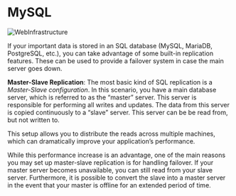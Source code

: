 # MySQL

![WebInfrastructure](https://s3.amazonaws.com/intranet-projects-files/holbertonschool-sysadmin_devops/280/KkrkDHT.png)

If your important data is stored in an SQL database (MySQL, MariaDB, PostgreSQL, etc.), you can take advantage of some built-in replication features. These can be used to provide a failover system in case the main server goes down.

**Master-Slave Replication**: The most basic kind of SQL replication is a *Master-Slave configuration*. In this scenario, you have a main database server, which is referred to as the “master” server. This server is responsible for performing all writes and updates. The data from this server is copied continuously to a “slave” server. This server can be be read from, but not written to.

This setup allows you to distribute the reads across multiple machines, which can dramatically improve your application’s performance.

While this performance increase is an advantage, one of the main reasons you may set up master-slave replication is for handling failover. If your master server becomes unavailable, you can still read from your slave server. Furthermore, it is possible to convert the slave into a master server in the event that your master is offline for an extended period of time.
